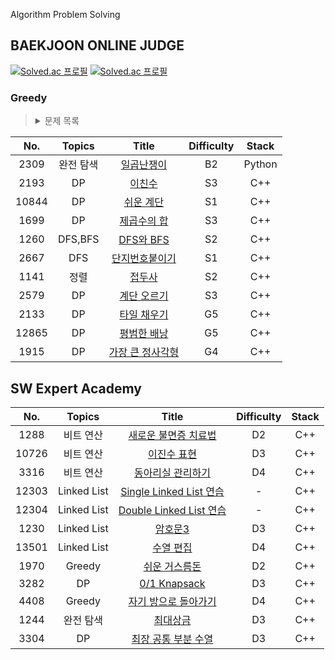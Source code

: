 Algorithm Problem Solving

## BAEKJOON ONLINE JUDGE

[![Solved.ac
프로필](http://mazassumnida.wtf/api/generate_badge?boj={sobaek2000})](https://solved.ac/{sobaek2000})
[![Solved.ac
프로필](http://mazassumnida.wtf/api/mini/generate_badge?boj={sobaek2000})](https://solved.ac/{sobaek2000})

### Greedy
  ><details>
  ><summary>문제 목록</summary><br>
|  No.  |   Topics   |                                          Title                                           | Difficulty | Stack  |
| :---: | :-------: | :--------------------------------------------------------------------------------------: | :--------: | :----: |
| 2309  | 완전 탐색 |   [일곱난쟁이](https://github.com/kim-wonjin/Problem-solving/blob/master/BOJ/2309.py)    |     B2     | Python |
| 2193  |    DP     |     [이친수](https://github.com/kim-wonjin/Problem-solving/blob/master/BOJ/2193.cpp)     |     S3     |  C++   |
| 10844 |    DP     |   [쉬운 계단](https://github.com/kim-wonjin/Problem-solving/blob/master/BOJ/10844.cpp)   |     S1     |  C++   |
| 1699  |    DP     |  [제곱수의 합](https://github.com/kim-wonjin/Problem-solving/blob/master/BOJ/1699.cpp)   |     S3     |  C++   |
| 1260  |  DFS,BFS  |   [DFS와 BFS](https://github.com/kim-wonjin/Problem-solving/blob/master/BOJ/1260.cpp)    |     S2     |  C++   |
| 2667  |    DFS    | [단지번호붙이기](https://github.com/kim-wonjin/Problem-solving/blob/master/BOJ/2667.cpp) |     S1     |  C++   |
| 1141  |    정렬    | [접두사](https://github.com/kim-wonjin/Problem-solving/blob/master/BOJ/1141.cpp) |     S2     |  C++   |
| 2579  |    DP     | [계단 오르기](https://github.com/kim-wonjin/Problem-solving/blob/master/BOJ/2579.cpp) |     S3     |  C++   |
| 2133  |    DP     | [타일 채우기](https://github.com/kim-wonjin/Problem-solving/blob/master/BOJ/2133.cpp) |     G5     |  C++   |
| 12865 |    DP     | [평범한 배낭](https://github.com/kim-wonjin/Problem-solving/blob/master/BOJ/12865.cpp) |     G5     |  C++   |
| 1915 |    DP     | [가장 큰 정사각형](https://github.com/kim-wonjin/Problem-solving/blob/master/BOJ/1915.cpp) |     G4     |  C++   |

## SW Expert Academy

|  No.  |   Topics    |                                                               Title                                                                | Difficulty | Stack |
| :---: | :---------: | :--------------------------------------------------------------------------------------------------------------------------------: | :--------: | :---: |
| 1288  |  비트 연산  |      [새로운 불면증 치료법](https://github.com/kim-wonjin/Problem-solving/blob/master/swexpert_academy/비트%20연산/1288.cpp)       |     D2     |  C++  |
| 10726 |  비트 연산  |          [이진수 표현](https://github.com/kim-wonjin/Problem-solving/blob/master/swexpert_academy/비트%20연산/10726.cpp)           |     D3     |  C++  |
| 3316  |  비트 연산  |        [동아리실 관리하기](https://github.com/kim-wonjin/Problem-solving/blob/master/swexpert_academy/비트%20연산/3316.cpp)        |     D4     |  C++  |
| 12303 | Linked List |    [Single Linked List 연습](https://github.com/kim-wonjin/Problem-solving/blob/master/swexpert_academy/Linked_list/12303.cpp)     |     -      |  C++  |
| 12304 | Linked List |    [Double Linked List 연습](https://github.com/kim-wonjin/Problem-solving/blob/master/swexpert_academy/Linked_list/12304.cpp)     |     -      |  C++  |
| 1230  | Linked List |             [암호문3](https://github.com/kim-wonjin/Problem-solving/blob/master/swexpert_academy/Linked_list/1230.cpp)             |     D3     |  C++  |
| 13501 | Linked List |           [수열 편집](https://github.com/kim-wonjin/Problem-solving/blob/master/swexpert_academy/Linked_list/13501.cpp)            |     D4     |  C++  |
| 1970  |   Greedy    |    [쉬운 거스름돈](https://github.com/kim-wonjin/Problem-solving/blob/master/swexpert_academy/그리디%26완전탐색%26DP/1970.cpp)     |     D2     |  C++  |
| 3282  |     DP      |     [0/1 Knapsack](https://github.com/kim-wonjin/Problem-solving/blob/master/swexpert_academy/그리디%26완전탐색%26DP/3282.cpp)     |     D3     |  C++  |
| 4408  |   Greedy    | [자기 방으로 돌아가기](https://github.com/kim-wonjin/Problem-solving/blob/master/swexpert_academy/그리디%26완전탐색%26DP/4408.cpp) |     D4     |  C++  |
| 1244  |  완전 탐색  |       [최대상금](https://github.com/kim-wonjin/Problem-solving/blob/master/swexpert_academy/그리디%26완전탐색%26DP/1244.cpp)       |     D3     |  C++  |
| 3304  |     DP      | [최장 공통 부분 수열](https://github.com/kim-wonjin/Problem-solving/blob/master/swexpert_academy/그리디%26완전탐색%26DP/3304.cpp)  |     D3     |  C++  |
